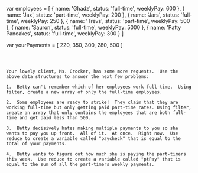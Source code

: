 var employees = [
	{
		name: 'Ghadz',
		status: 'full-time',
		weeklyPay: 600
	},
	{
		name: 'Jax',
		status: 'part-time',
		weeklyPay: 200
	},
	{
		name: 'Jars',
		status: 'full-time',
		weeklyPay: 250
	},
	{
		name: 'Trevs',
		status: 'part-time',
		weeklyPay: 500
	},
	{
		name: 'Sauron',
		status: 'full-time',
		weeklyPay: 5000
	},
	{
		name: 'Patty Pancakes',
		status: 'full-time',
		weeklyPay: 300
	}
]


var yourPayments = [
	220,
	350,
	300,
	280,
	500
]
```



Your lovely client, Ms. Crocker, has some more requests.  Use the above data structures to answer the next few problems:

1.  Betty can't remember which of her employees work full-time.  Using filter, create a new array of only the full-time employees.

2.  Some employees are ready to strike!  They claim that they are working full-time but only getting paid part-time rates. Using filter, create an array that only contains the employees that are both full-time and get paid less than 500.  

3.  Betty decisively hates making multiple payments to you so she wants to pay you up front.  All of it.  At once.  Right now.  Use reduce to create a variable called "paycheck" that is equal to the total of your payments.

4.  Betty wants to figure out how much she is paying the part-timers this week.  Use reduce to create a variable called "ptPay" that is equal to the sum of all the part-timers weekly payments.
